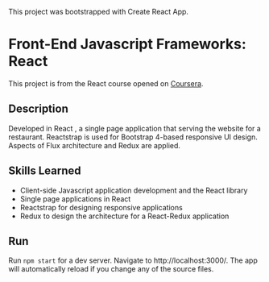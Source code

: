 This project was bootstrapped with Create React App.

# Front-End Javascript Frameworks: React

This project is from the React course opened on [Coursera](https://www.coursera.org/learn/front-end-react).

## Description

Developed in React , a single page application that serving the website for a restaurant. Reactstrap is used for Bootstrap 4-based responsive UI design. Aspects of Flux architecture and Redux are applied.

## Skills Learned
-   Client-side Javascript application development and the React library
-   Single page applications in React
-   Reactstrap for designing responsive applications
-   Redux to design the architecture for a React-Redux application

## Run
Run `npm start` for a dev server. Navigate to http://localhost:3000/. The app will automatically reload if you change any of the source files.
